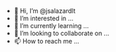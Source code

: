 - 👋 Hi, I’m @jsalazardlt
- 👀 I’m interested in ...
- 🌱 I’m currently learning ...
- 💞️ I’m looking to collaborate on ...
- 📫 How to reach me ...

<!---
jsalazardlt/jsalazardlt is a ✨ special ✨ repository because its `README.md` (this file) appears on your GitHub profile.
You can click the Preview link to take a look at your changes.
--->

